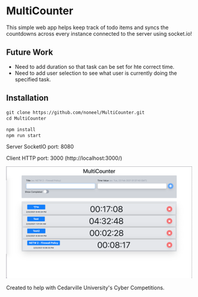 # MultiCounter
This simple web app helps keep track of todo items and syncs the countdowns across every instance connected to the server using socket.io!

## Future Work
- Need to add duration so that task can be set for hte correct time.
- Need to add user selection to see what user is currently doing the specified task.

## Installation
```
git clone https://github.com/noneel/MultiCounter.git
cd MultiCounter
```
```
npm install
npm run start
```

Server SocketIO port: 8080

Client HTTP port: 3000 (http://localhost:3000/)

<img src="https://github.com/noneel/MultiCounter/blob/main/example.png" width="500px" alt="example web app"/>

Created to help with Cedarville University's Cyber Competitions. 
